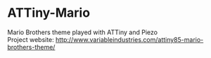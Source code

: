 # ATTiny-Mario
Mario Brothers theme played with ATTiny and Piezo  
Project website: http://www.variableindustries.com/attiny85-mario-brothers-theme/
